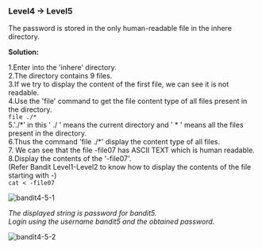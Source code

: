 ### Level4 -> Level5

The password is stored in the only human-readable file in the inhere directory.<br/>

<b>Solution:</b><br/>

<p>1.Enter into the 'inhere' directory.<br/>
2.The directory contains 9 files.<br/>
3.If we try to display the content of the first file, we can see it is not readable.<br/>
4.Use the 'file' command to get the file content type of all files present in the directory.<br/>
<code>file ./*</code><br/>
5.'./*' in this ' ./ ' means the current directory and ' * ' means all the files present in the directory.<br/>
6.Thus the command 'file ./*' display the content type of all files.<br/>
7. We can see that the file -file07 has ASCII TEXT which is human readable.<br/>
8.Display the contents of the '-file07'. <br/>(Refer Bandit Level1-Level2 to know how to display the contents of the file starting with -)<br/>
<code>cat < -file07 </code>

![bandit4-5-1](https://user-images.githubusercontent.com/88927842/178118332-09d6626b-8593-48ee-bb69-8b60f82c802a.png)

<i>The displayed string is password for bandit5.<br/>
Login using the username bandit5 and the obtained password.</i>


![bandit4-5-2](https://user-images.githubusercontent.com/88927842/178118336-d0e23284-807a-4e3a-a4f7-49f18521e3d0.png)

</p>